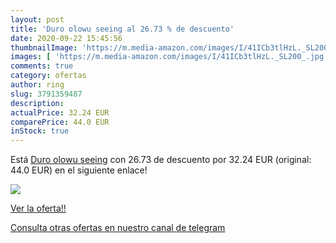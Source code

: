 ```yaml
---
layout: post
title: 'Duro olowu seeing al 26.73 % de descuento'
date: 2020-09-22 15:45:56
thumbnailImage: 'https://m.media-amazon.com/images/I/41ICb3tlHzL._SL200_.jpg'
images: [ 'https://m.media-amazon.com/images/I/41ICb3tlHzL._SL200_.jpg' ]
comments: true
category: ofertas
author: ring
slug: 3791359487
description:
actualPrice: 32.24 EUR
comparePrice: 44.0 EUR
inStock: true
---
```


Está [Duro olowu seeing](https://www.amazon.com/dp/3791359487/?tag=redken08-20) con 26.73 de descuento por 32.24 EUR (original: 44.0 EUR) en el siguiente enlace!

[![](https://m.media-amazon.com/images/I/41ICb3tlHzL._SL200_.jpg)](https://www.amazon.com/dp/3791359487/?tag=redken08-20)

[Ver la oferta!!](https://www.amazon.com/dp/3791359487/?tag=redken08-20)

[Consulta otras ofertas en nuestro canal de telegram](https://t.me/s/ofertas25)
